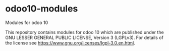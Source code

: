 # odoo10-modules
Modules for odoo 10

This repository contains modules for odoo 10 which are published under the GNU LESSER GENERAL PUBLIC LICENSE, Version 3
(LGPLv3). For details of the license see https://www.gnu.org/licenses/lgpl-3.0.en.html.
